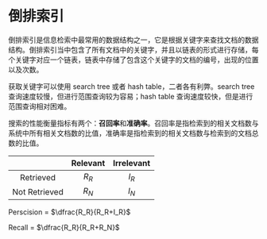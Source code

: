 # 倒排索引

倒排索引是信息检索中最常用的数据结构之一，它是根据关键字来查找文档的数据结构。倒排索引当中包含了所有文档中的关键字，并且以链表的形式进行存储，每个关键字对应一个链表，链表中存储了包含这个关键字的文档的编号，出现的位置以及次数。

获取关键字可以使用 search tree 或者 hash table，二者各有利弊。search tree 查询速度较慢，但进行范围查询较为容易；hash table 查询速度较快，但是进行范围查询相对困难。

搜索的性能衡量指标有两个：**召回率**和**准确率**。召回率是指检索到的相关文档数与系统中所有相关文档数的比值，准确率是指检索到的相关文档数与检索到的文档总数的比值。

| |Relevant|Irrelevant|
|:---:|:---:|:---:|
|Retrieved|$R_R$|$I_R$|
|Not Retrieved|$R_N$|$I_N$|

Perscision = $\dfrac{R_R}{R_R+I_R}$

Recall = $\dfrac{R_R}{R_R+R_N}$